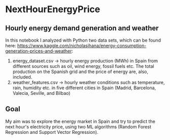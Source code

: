 # NextHourEnergyPrice

## Hourly energy demand generation and weather

In this notebook I analyzed with Python two data sets, which can be found here: https://www.kaggle.com/nicholasjhana/energy-consumption-generation-prices-and-weather: 
1) energy_dataset.csv ->  hourly energy production (MWh) in Spain from different sources such as oil, wind energy, fossil fuels etc. The total production on the Spanish grid and the price of energy are, also, included.
2) weather_features.csv -> hourly weather conditions such as temperature, rain, humidity etc. in five different cities in Spain (Madrid, Barcelona, Valecia, Seville, and Bilbao)

## Goal
My aim was to explore the energy market in Spain and try to predict the next hour's electricity price, using two ML algorithms (Random Forest Regression and Support Vector Regression).

